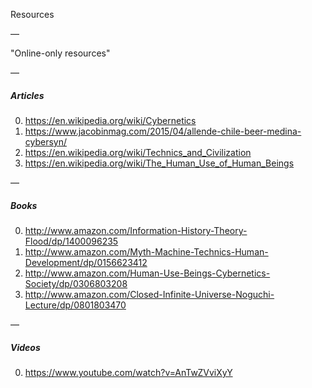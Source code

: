 Resources

—

"Online-only resources"

—

##### Articles

0. https://en.wikipedia.org/wiki/Cybernetics
1. https://www.jacobinmag.com/2015/04/allende-chile-beer-medina-cybersyn/
2. https://en.wikipedia.org/wiki/Technics_and_Civilization
3. https://en.wikipedia.org/wiki/The_Human_Use_of_Human_Beings

—

##### Books

0. http://www.amazon.com/Information-History-Theory-Flood/dp/1400096235
1. http://www.amazon.com/Myth-Machine-Technics-Human-Development/dp/0156623412
2. http://www.amazon.com/Human-Use-Beings-Cybernetics-Society/dp/0306803208
3. http://www.amazon.com/Closed-Infinite-Universe-Noguchi-Lecture/dp/0801803470

—

##### Videos

0. https://www.youtube.com/watch?v=AnTwZVviXyY
